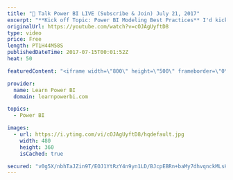 ```yaml
---
title: "🔴 Talk Power BI LIVE (Subscribe & Join) July 21, 2017"
excerpt: "**Kick off Topic: Power BI Modeling Best Practices** I'd kick off the call with this topic, but after all questions are welcome.  Let's Talk Power BI is a LIVE Q&A and discussion forum hosted by Avi Singh, Microsoft MVP and bestselling Power BI Author.   \"Hello, I am Avi Singh and I love talking about"
originalUrl: https://youtube.com/watch?v=cOJAgUyftD8
type: video
price: Free
length: PT1H44M58S
publishedDateTime: 2017-07-15T00:01:52Z
heat: 50

featuredContent: "<iframe width=\"800\" height=\"500\" frameborder=\"0\" src=\"https://www.youtube.com/embed/cOJAgUyftD8\" allow=\"accelerometer; autoplay; encrypted-media; gyroscope; picture-in-picture\" allowfullscreen></iframe>"

provider:
  name: Learn Power BI
  domain: learnpowerbi.com

topics:
  - Power BI

images:
  - url: https://i.ytimg.com/vi/cOJAgUyftD8/hqdefault.jpg
    width: 480
    height: 360
    isCached: true

secured: "v0g5X/nbhTaJZin9T/EOJ1YtRzY4n9yn1LD/BJcpEBRn+baMy7dhvqnckMLsHU/yRo0DY5Vz2R4cuGgo4JQdgkGixhSdYY+1iJAXHi6YNQ33IU2Nt2QfrJiiXIeDZP9iWTH+LrKF9qRz5/9ek/ArlFuxl/InIndedzMlw/8aQ0m3742+GjPc0RItxBhgdGDjjRAd+SJ9s7ymzFT5BLH2TNtNKFvs+7Vw7BslMyuZBmVLOBIA82TlAwtDlsb41ujWAq93oFJ2eu5MSJUVrM+aXvKJr2J3KFByhnCNUoZUKNoV9dDFrGjjDxUcV8VrfTNRyw7EpXPUXhxd5l4Bx88G9BKZgUJeQHUZ8WxN44lsSqAoVfO+WXhP9RPzTt8rEsFtoudhO3DZh4okvMDi/zlrW4DU/+fTjN+hsonaUnDkUKs=;0jtvhRt9lye143kMJgPD/g=="
---
```


